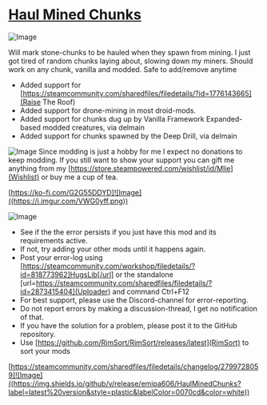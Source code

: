 # [Haul Mined Chunks](https://steamcommunity.com/sharedfiles/filedetails/?id=2799728059)

![Image](https://i.imgur.com/iCj5o7O.png)

Will mark stone-chunks to be hauled when they spawn from mining.
I just got tired of random chunks laying about, slowing down my miners.
Should work on any chunk, vanilla and modded.
Safe to add/remove anytime

- Added support for [https://steamcommunity.com/sharedfiles/filedetails/?id=1776143665](Raise The Roof)
- Added support for drone-mining in most droid-mods.
- Added support for chunks dug up by Vanilla Framework Expanded-based modded creatures, via delmain
- Added support for chunks spawned by the Deep Drill, via delmain

![Image](https://i.imgur.com/Ds0rBAD.png)
Since modding is just a hobby for me I expect no donations to keep modding. If you still want to show your support you can gift me anything from my [https://store.steampowered.com/wishlist/id/Mlie](Wishlist) or buy me a cup of tea.

[https://ko-fi.com/G2G55DDYD]![Image]((https://i.imgur.com/VWG0yff.png))

![Image](https://i.imgur.com/5xwDG6H.png)


-  See if the the error persists if you just have this mod and its requirements active.
-  If not, try adding your other mods until it happens again.
-  Post your error-log using [https://steamcommunity.com/workshop/filedetails/?id=818773962]HugsLib[/url] or the standalone [url=https://steamcommunity.com/sharedfiles/filedetails/?id=2873415404](Uploader) and command Ctrl+F12
-  For best support, please use the Discord-channel for error-reporting.
-  Do not report errors by making a discussion-thread, I get no notification of that.
-  If you have the solution for a problem, please post it to the GitHub repository.
-  Use [https://github.com/RimSort/RimSort/releases/latest](RimSort) to sort your mods



[https://steamcommunity.com/sharedfiles/filedetails/changelog/2799728059]![Image]((https://img.shields.io/github/v/release/emipa606/HaulMinedChunks?label=latest%20version&style=plastic&labelColor=0070cd&color=white))
